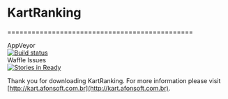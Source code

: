 # KartRanking 
==============================================

AppVeyor<br/>
[![Build status](https://ci.appveyor.com/api/projects/status/we30o8119qtc9n77/branch/master?svg=true)](https://ci.appveyor.com/project/afonsoft/kartranking/branch/master)
<br/>
Waffle Issues<br/> [![Stories in Ready](https://badge.waffle.io/afonsoft/KartRanking.svg?label=ready&title=Ready)](http://waffle.io/afonsoft/KartRanking)
<br/>

Thank you for downloading KartRanking. For more information please visit [http://kart.afonsoft.com.br](http://kart.afonsoft.com.br).

